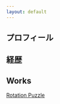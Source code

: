 ```yaml
---
layout: default
---
```

## プロフィール

<!--
森 直也
-->

## 経歴

<!--
2013 ~ : 宇都宮高校

2016 ~ : 東京大学 理科一類

2018 ~ : 東京大学 理学部 物理学科

2019 ~ : 東京大学 工学部 電子情報工学科
-->

## Works
[Rotation Puzzle](https://shibungi.github.io/RotationPuzzle/)
